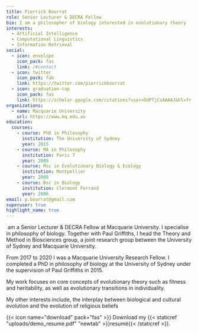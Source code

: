 ```yaml
---
title: Pierrick Bourrat
role: Senior Lecturer & DECRA Fellow
bio: I am a philosopher of biology interested in evolutionary theory
interests:
  - Artificial Intelligence
  - Computational Linguistics
  - Information Retrieval
social:
  - icon: envelope
    icon_pack: fas
    link: /#contact
  - icon: twitter
    icon_pack: fab
    link: https://twitter.com/pierrickbourrat
  - icon: graduation-cap
    icon_pack: fas
    link: https://scholar.google.com/citations?user=OdPTjCsAAAAJ&hl=fr
organizations:
  - name: Macquarie University
    url: https://www.mq.edu.au
education:
  courses:
    - course: PhD in Philosophy
      institution: The University of Sydney
      year: 2015
    - course: MA in Philosophy
      institution: Paris 7
      year: 2009
    - course: Msc in Evolutionary Biology & Ecology
      institution: Montpellier
      year: 2008
    - course: Bsc in Biology
      institution: Clermont Ferrand
      year: 2006
email: p.bourrat@gmail.com
superuser: true
highlight_name: true
---
```

 am a Senior Lecturer & DECRA Fellow at Macquarie University. I specialise in philosophy of biology. Together with Paul Griffiths, I head the[](https://web.archive.org/web/20220309145848/http://griffithslab.org/) Theory and Method in Biosciences [](https://tmbiosci.org/)group, a joint research group between the University of Sydney and Macquarie University.

From 2017 to 2020 I was a Macquarie University Research Fellow. I completed a PhD in philosophy of biology at the University of Sydney under the supervision of Paul Griffiths in 2015.

My work focuses on core concepts of evolutionary theory such as fitness and heritability, as well as evolutionary transitions in individuality.

My other interests include, the interplay between biological and cultural evolution and the evolution of religious beliefs

{{< icon name="download" pack="fas" >}} Download my {{< staticref "uploads/demo_resume.pdf" "newtab" >}}resumé{{< /staticref >}}.